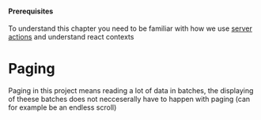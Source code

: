 #### Prerequisites
To understand this chapter you need to be familiar with how we use [server actions](/Server_actions.md) and understand react contexts

# Paging
Paging in this project means reading a lot of data in batches, the displaying of theese batches does not necceserally have to happen with paging (can for example be an endless scroll)